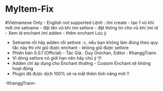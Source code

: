 # MyItem-Fix
#Vietnamese Only - English not supported
Lệnh :
 /mi create - tạo 1 vũ khí mới
 /mi setname - đặt tên vũ khí
 /mi setlore - đặt thông tin cho vũ khí
 /mi id - Xem id enchant
 /mi adden - thêm enchant
Lưu ý
 - Setname rồi hãy adden rồi setlore :<, nếu bạn không làm đúng theo quy tắc này thì chỉ giữ được enchant - không giữ được setlore
 - Phiên bản 0.0.1 (Official) - Tác Giả : Duy Onichan, Editor : KhanggTrann
 - Vì dòng setlore có giới hạn nên hãy chú ý !!!
 - Adden chỉ áp dụng cho Enchant thường - Custom Enchant sẽ không hoạt động
 - Plugin đã được dịch 100% sẽ ra mắt thêm tính năng mới !!

-KhanggTrann-
